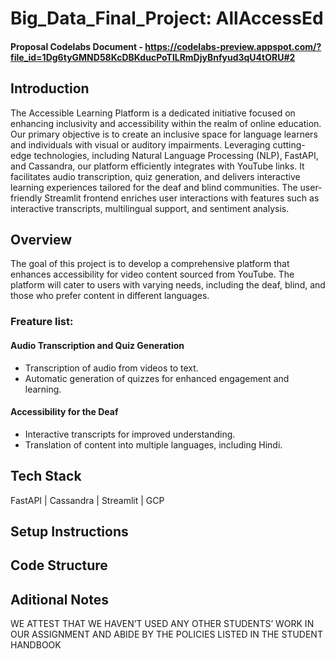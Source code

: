 # Big_Data_Final_Project: AllAccessEd

#### Proposal Codelabs Document - https://codelabs-preview.appspot.com/?file_id=1Dg6tyGMND58KcDBKducPoTlLRmDjyBnfyud3qU4tORU#2

## Introduction

The Accessible Learning Platform is a dedicated initiative focused on enhancing inclusivity and accessibility within the realm of online education. Our primary objective is to create an inclusive space for language learners and individuals with visual or auditory impairments. Leveraging cutting-edge technologies, including Natural Language Processing (NLP), FastAPI, and Cassandra, our platform efficiently integrates with YouTube links. It facilitates audio transcription, quiz generation, and delivers interactive learning experiences tailored for the deaf and blind communities. The user-friendly Streamlit frontend enriches user interactions with features such as interactive transcripts, multilingual support, and sentiment analysis.

## Overview

The goal of this project is to develop a comprehensive platform that enhances accessibility for video content sourced from YouTube. The platform will cater to users with varying needs, including the deaf, blind, and those who prefer content in different languages.

### Freature list:
#### Audio Transcription and Quiz Generation
* Transcription of audio from videos to text.
* Automatic generation of quizzes for enhanced engagement and learning.

#### Accessibility for the Deaf
* Interactive transcripts for improved understanding.
* Translation of content into multiple languages, including Hindi.

## Tech Stack

FastAPI | Cassandra | Streamlit | GCP

## Setup Instructions

## Code Structure

## Aditional Notes

WE ATTEST THAT WE HAVEN’T USED ANY OTHER STUDENTS’ WORK IN OUR ASSIGNMENT AND ABIDE BY THE POLICIES LISTED IN THE STUDENT HANDBOOK


